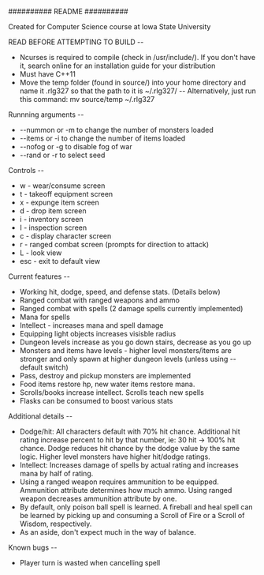 ########## README ##########

Created for Computer Science course at Iowa State University

READ BEFORE ATTEMPTING TO BUILD --
 - Ncurses is required to compile (check in /usr/include/). If you don't have
   it, search online for an installation guide for your distribution
 - Must have C++11
 - Move the temp folder (found in source/) into your home directory and name
   it .rlg327 so that the path to it is ~/.rlg327/ -- Alternatively, just run
   this command: mv source/temp ~/.rlg327

Runnning arguments --
 - --nummon <number> or -m <number> to change the number of monsters loaded
 - --items <number> or -i <number> to change the number of items loaded
 - --nofog or -g to disable fog of war
 - --rand <seed> or -r <seed> to select seed

Controls --
 - w - wear/consume screen
 - t - takeoff equipment screen
 - x - expunge item screen
 - d - drop item screen
 - i - inventory screen
 - I - inspection screen
 - c - display character screen
 - r - ranged combat screen (prompts for direction to attack)
 - L - look view
 - esc - exit to default view

Current features --
 - Working hit, dodge, speed, and defense stats. (Details below)
 - Ranged combat with ranged weapons and ammo
 - Ranged combat with spells (2 damage spells currently implemented)
 - Mana for spells
 - Intellect - increases mana and spell damage
 - Equipping light objects increases visisble radius
 - Dungeon levels increase as you go down stairs, decrease as you go up
 - Monsters and items have levels - higher level monsters/items are stronger
   and only spawn at higher dungeon levels (unless using --default switch)
 - Pass, destroy and pickup monsters are implemented
 - Food items restore hp, new water items restore mana.
 - Scrolls/books increase intellect. Scrolls teach new spells
 - Flasks can be consumed to boost various stats

Additional details --
 - Dodge/hit: All characters default with 70% hit chance. Additional hit rating
   increase percent to hit by that number, ie: 30 hit -> 100% hit chance. Dodge
   reduces hit chance by the dodge value by the same logic. Higher level
   monsters have higher hit/dodge ratings.
 - Intellect: Increases damage of spells by actual rating and increases mana
   by half of rating.
 - Using a ranged weapon requires ammunition to be equipped. Ammunition
   attribute determines how much ammo. Using ranged weapon decreases ammunition
   attribute by one.
 - By default, only poison ball spell is learned. A fireball and heal spell can
   be learned by picking up and consuming a Scroll of Fire or a Scroll of
   Wisdom, respectively.
 - As an aside, don't expect much in the way of balance.

Known bugs --
- Player turn is wasted when cancelling spell
